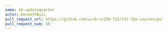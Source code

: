 ```yaml
---
name: kb-updatequarter
actor: KennethBuii
pull_request_url: https://github.com/ucsb-cs156-f22/f22-7pm-courses/pull/58
pull_request_num: 58
---
```

